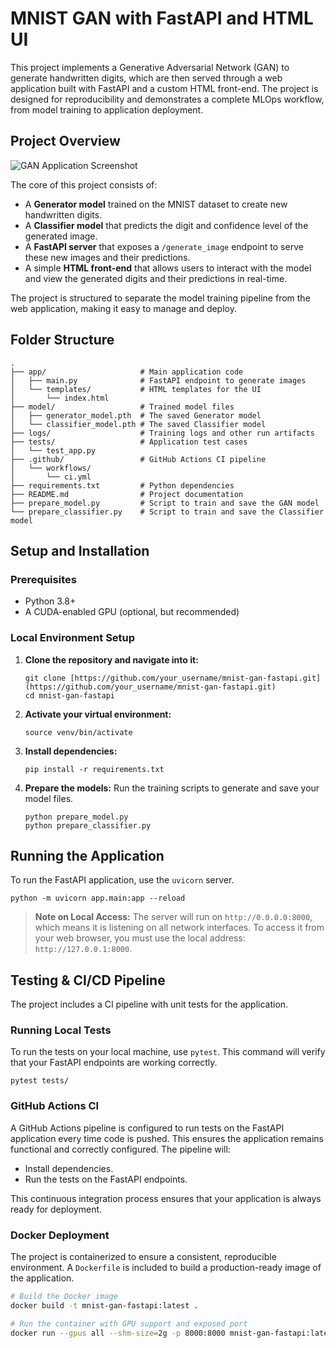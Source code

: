 # MNIST GAN with FastAPI and HTML UI

This project implements a Generative Adversarial Network (GAN) to generate handwritten digits, which are then served through a web application built with FastAPI and a custom HTML front-end. The project is designed for reproducibility and demonstrates a complete MLOps workflow, from model training to application deployment.

## Project Overview

![GAN Application Screenshot](uploaded:application.PNG-14e61ad1-7aa6-401d-9aef-e1a19d86446c)

The core of this project consists of:

* A **Generator model** trained on the MNIST dataset to create new handwritten digits.
* A **Classifier model** that predicts the digit and confidence level of the generated image.
* A **FastAPI server** that exposes a `/generate_image` endpoint to serve these new images and their predictions.
* A simple **HTML front-end** that allows users to interact with the model and view the generated digits and their predictions in real-time.

The project is structured to separate the model training pipeline from the web application, making it easy to manage and deploy.

## Folder Structure

```
.
├── app/                     # Main application code
│   ├── main.py              # FastAPI endpoint to generate images
│   └── templates/           # HTML templates for the UI
│       └── index.html
├── model/                   # Trained model files
│   ├── generator_model.pth  # The saved Generator model
│   └── classifier_model.pth # The saved Classifier model
├── logs/                    # Training logs and other run artifacts
├── tests/                   # Application test cases
│   └── test_app.py
├── .github/                 # GitHub Actions CI pipeline
│   └── workflows/
│       └── ci.yml
├── requirements.txt         # Python dependencies
├── README.md                # Project documentation
├── prepare_model.py         # Script to train and save the GAN model
└── prepare_classifier.py    # Script to train and save the Classifier model
```

## Setup and Installation

### Prerequisites

* Python 3.8+
* A CUDA-enabled GPU (optional, but recommended)

### Local Environment Setup

1. **Clone the repository and navigate into it:**
   ```
   git clone [https://github.com/your_username/mnist-gan-fastapi.git](https://github.com/your_username/mnist-gan-fastapi.git)
   cd mnist-gan-fastapi
   ```
2. **Activate your virtual environment:**
   ```
   source venv/bin/activate
   ```
3. **Install dependencies:**
   ```
   pip install -r requirements.txt
   ```
4. **Prepare the models:** Run the training scripts to generate and save your model files.
   ```
   python prepare_model.py
   python prepare_classifier.py
   ```

## Running the Application

To run the FastAPI application, use the `uvicorn` server.

```
python -m uvicorn app.main:app --reload
```

> **Note on Local Access:** The server will run on `http://0.0.0.0:8000`, which means it is listening on all network interfaces. To access it from your web browser, you must use the local address: `http://127.0.0.1:8000`.

## Testing & CI/CD Pipeline

The project includes a CI pipeline with unit tests for the application.

### Running Local Tests
To run the tests on your local machine, use `pytest`. This command will verify that your FastAPI endpoints are working correctly.
```
pytest tests/
```

### GitHub Actions CI
A GitHub Actions pipeline is configured to run tests on the FastAPI application every time code is pushed. This ensures the application remains functional and correctly configured. The pipeline will:
* Install dependencies.
* Run the tests on the FastAPI endpoints.

This continuous integration process ensures that your application is always ready for deployment.

### Docker Deployment
The project is containerized to ensure a consistent, reproducible environment. A `Dockerfile` is included to build a production-ready image of the application.

```bash
# Build the Docker image
docker build -t mnist-gan-fastapi:latest .

# Run the container with GPU support and exposed port
docker run --gpus all --shm-size=2g -p 8000:8000 mnist-gan-fastapi:latest
